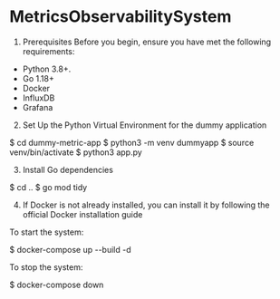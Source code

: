 # MetricsObservabilitySystem

1. Prerequisites
Before you begin, ensure you have met the following requirements:

- Python 3.8+.
- Go 1.18+
- Docker
- InfluxDB
- Grafana

2. Set Up the Python Virtual Environment for the dummy application

$ cd dummy-metric-app
$ python3 -m venv dummyapp
$ source venv/bin/activate
$ python3 app.py

3. Install Go dependencies

$ cd ..
$ go mod tidy

4. If Docker is not already installed, you can install it by following the official Docker installation guide

To start the system:

$ docker-compose up --build -d

To stop the system:

$ docker-compose down




